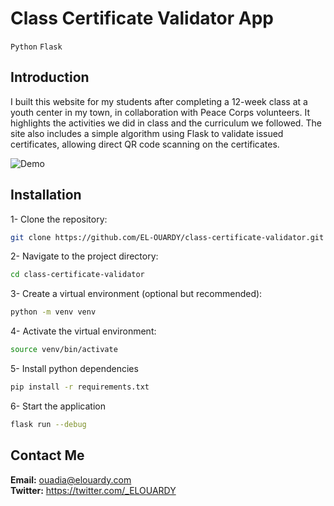 # Class Certificate Validator App

`Python`
`Flask`

## Introduction

I built this website for my students after completing a 12-week class at a youth center in my town, in collaboration with Peace Corps volunteers. It highlights the activities we did in class and the curriculum we followed. The site also includes a simple algorithm using Flask to validate issued certificates, allowing direct QR code scanning on the certificates.

![Demo](demo.gif)

## Installation

1- Clone the repository:

```bash
git clone https://github.com/EL-OUARDY/class-certificate-validator.git
```

2- Navigate to the project directory:

```bash
cd class-certificate-validator
```

3- Create a virtual environment (optional but recommended):

```bash
python -m venv venv
```

4- Activate the virtual environment:

```bash
source venv/bin/activate
```

5- Install python dependencies

```bash
pip install -r requirements.txt
```

6- Start the application

```bash
flask run --debug
```

## Contact Me

**Email:** ouadia@elouardy.com \
**Twitter:** https://twitter.com/_ELOUARDY
